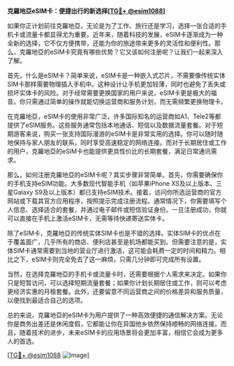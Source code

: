 **克羅地亞eSIM卡：便捷出行的新选择[[TG💪+ @esim1088](https://t.me/s/esim1088)]**

如果你正计划前往克羅地亞，无论是为了工作、旅行还是学习，选择一张合适的手机卡或流量卡都显得尤为重要。近年来，随着科技的发展，eSIM卡逐渐成为一种全新的选择，它不仅方便携带，还能为你的旅途带来更多的灵活性和便利性。那么，克羅地亞的eSIM卡究竟有哪些优势？它又该如何注册呢？让我们一起来深入了解。

首先，什么是eSIM卡？简单来说，eSIM卡是一种嵌入式芯片，不需要像传统实体SIM卡那样需要物理插入手机中。这种设计让手机更加轻薄，同时也避免了丢失或损坏实体卡的风险。对于经常需要更换国家的用户来说，eSIM卡更是极大的福音。你只需通过简单的操作就能切换运营商和服务计划，而无需频繁更换物理卡。

在克羅地亞，eSIM卡的使用非常广泛，许多国际知名的运营商如A1、Tele2等都提供了eSIM服务。这些服务通常包括本地通话、短信以及数据流量套餐。对于短期游客来说，购买一张支持国际漫游的eSIM卡是非常实用的选择。你可以随时随地保持与家人朋友的联系，同时享受高速稳定的网络连接。而对于长期居住或工作的用户，克羅地亞的eSIM卡也能提供更具性价比的长期套餐，满足日常通讯需求。

那么，如何注册克羅地亞的eSIM卡呢？其实步骤非常简单。首先，你需要确保你的手机支持eSIM功能。大多数现代智能手机（如苹果iPhone XS及以上版本、三星Galaxy S9及以上版本）都已支持eSIM技术。接着，访问你所选运营商的官方网站或下载其官方应用程序，按照提示完成注册流程。通常情况下，你需要填写个人信息、选择适合的套餐，并通过电子邮件或短信验证身份。一旦注册成功，你就可以直接在手机上激活eSIM卡，无需等待快递寄送实体卡。

除了eSIM卡，克羅地亞的传统实体SIM卡也是不错的选择。实体SIM卡的优点在于覆盖面广，几乎所有的商店、便利店甚至是机场都能买到。但需要注意的是，实体SIM卡通常需要到当地的营业厅进行激活，这可能会耗费一定的时间和精力。相比之下，eSIM卡则完全免去了这一麻烦，只需几分钟即可完成所有设置。

当然，在选择克羅地亞的手机卡或流量卡时，还需要根据个人需求来决定。如果你只是短暂访问，可以选择短期流量套餐；如果你计划长期居住或工作，则可以考虑更经济实惠的月租套餐。此外，还要留意不同运营商之间的价格差异和服务质量，以便找到最适合自己的选项。

总的来说，克羅地亞的eSIM卡为用户提供了一种高效便捷的通信解决方案。无论你是商务出差还是休闲度假，它都能让你在异国他乡依然保持顺畅的网络连接。而且，随着技术的进步，未来eSIM卡的应用场景将会更加丰富，相信它会成为更多人的首选。

[[TG💪+ @esim1088](https://t.me/s/esim1088) ![Image](https://i.postimg.cc/4NQfJmqS/Snipaste-2025-05-13-00-14-12.png)]